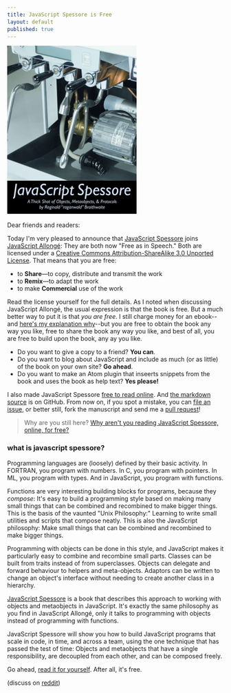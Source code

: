 ```yaml
---
title: JavaScript Spessore is Free
layout: default
published: true
---
```


[![JavaScript Spessore](/assets/images/spessore.png)](https://leanpub.com/javascript-spessore/read)

Dear friends and readers:

Today I'm very pleased to announce that [JavaScript Spessore](https://leanpub.com/javascript-spessore) joins [JavaScript Allongé](https://leanpub.com/javascript-allonge): They are both now "Free as in Speech." Both are licensed under a [Creative Commons Attribution-ShareAlike 3.0 Unported License](http://creativecommons.org/licenses/by-sa/3.0/deed.en_US). That means that you are free:

* to **Share**—to copy, distribute and transmit the work
* to **Remix**—to adapt the work
* to make **Commercial** use of the work

Read the license yourself for the full details. As I noted when discussing JavaScript Allongé, the usual expression is that the book is free. But a much better way to put it is that *you are free*. I still charge money for an ebook--and [here's my explanation why](http://braythwayt.com/2013/10/04/the-freedom-to-pay-thirty-bucks.html)--but you are free to obtain the book any way you like, free to share the book any way you like, and best of all, you are free to build upon the book, any ay you like.

* Do you want to give a copy to a friend? **You can**. 
* Do you want to blog about JavaScript and include as much (or as little) of the book on your own site? **Go ahead**.
* Do you want to make an Atom plugin that inseerts snippets from the book and uses the book as help text? **Yes please!**

I also made JavaScript Spessore [free to read online](https://leanpub.com/javascript-spessore/read). And [the markdown source](https://github.com/raganwald/javascript-spessore) is on GitHub. From now on, if you spot a mistake, you can [file an issue][issue], or better still, fork the manuscript and send me a [pull request][pull]!

[issue]: https://github.com/raganwald/javascript-spessore/issues
[pull]: https://github.com/raganwald/javascript-spessore/pulls

>  Why are you still here? [Why aren't you reading JavaScript Spessore, online, for free?](https://leanpub.com/javascript-spessore/read)

### what is javascript spessore?

Programming languages are (loosely) defined by their basic activity. In FORTRAN, you program with numbers. In C, you program with pointers. In ML, you program with types. And in JavaScript, you program with functions.

Functions are very interesting building blocks for programs, because they *compose*: It's easy to build a programming style based on making many small things that can be combined and recombined to make bigger things. This is the basis of the vaunted "Unix Philosophy:" Learning to write small utilities and scripts that compose neatly. This is also the JavaScript philosophy: Make small things that can be combined and recombined to make bigger things.

Programming with objects can be done in this style, and JavaScript makes it particularly easy to combine and recombine small parts. Classes can be built from traits instead of from superclasses. Objects can delegate and forward behaviour to helpers and meta-objects. Adaptors can be written to change an object's interface without needing to create another class in a hierarchy.

[JavaScript Spessore](https://leanpub.com/javascript-spessore) is a book that describes this approach to working with objects and metaobjects in JavaScript. It's exactly the same philosophy as you find in JavaScript Allongé, only it talks to programming with objects instead of programming with functions.

JavaScript Spessore will show you how to build JavaScript programs that scale in code, in time, and across a team, using the one technique that has passed the test of time: Objects and metaobjects that have a single responsibility, are decoupled from each other, and can be composed freely.

Go ahead, [read it for yourself](https://leanpub.com/javascript-spessore/read). After all, it's free.

(discuss on [reddit](http://www.reddit.com/r/javascript/comments/2iz12t/javascript_spessore_is_free/))
